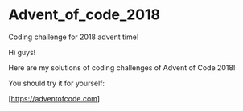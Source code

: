 # Advent_of_code_2018
Coding challenge for 2018 advent time!

Hi guys!

Here are my solutions of coding challenges of Advent of Code 2018!

You should try it for yourself:

[https://adventofcode.com]
